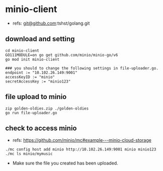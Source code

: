 # minio-client
- refs: git@github.com:tshst/golang.git

## download and setting

```
cd minio-client
GO111MODULE=on go get github.com/minio/minio-go/v6
go mod init minio-client

### you should to change the following settings in file-uploader.go. 
endpoint := "10.102.26.149:9001"
accessKeyID := "minio"
secretAccessKey := "minio123"
```

## file upload to minio

```
zip golden-oldies.zip ./golden-oldies
go run file-uploader.go
```

## check to access minio
- refs: https://github.com/minio/mc#example---minio-cloud-storage

```
./mc config host add minio http://10.102.26.149:9001 minio minio123
./mc ls minio/mymusic
```

- Make sure the file you created has been uploaded.
